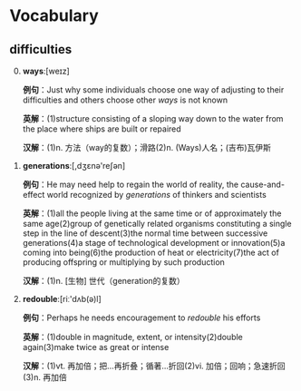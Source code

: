 # Vocabulary

## difficulties

0. **ways**:[weɪz]

    **例句**：Just why some individuals choose one way of adjusting to their difficulties and others choose other *ways* is not known

    **英解**：(1)structure consisting of a sloping way down to the water from the place where ships are built or repaired

    **汉解**：(1)n. 方法（way的复数）；滑路(2)n. (Ways)人名；(吉布)瓦伊斯

1. **generations**:[,dʒɛnə'reʃən]

    **例句**：He may need help to regain the world of reality, the cause-and-effect world recognized by *generations* of thinkers and scientists

    **英解**：(1)all the people living at the same time or of approximately the same age(2)group of genetically related organisms constituting a single step in the line of descent(3)the normal time between successive generations(4)a stage of technological development or innovation(5)a coming into being(6)the production of heat or electricity(7)the act of producing offspring or multiplying by such production

    **汉解**：(1)n. [生物] 世代（generation的复数）

2. **redouble**:[riː'dʌb(ə)l]

    **例句**：Perhaps he needs encouragement to *redouble* his efforts

    **英解**：(1)double in magnitude, extent, or intensity(2)double again(3)make twice as great or intense

    **汉解**：(1)vt. 再加倍；把…再折叠；循著…折回(2)vi. 加倍；回响；急速折回(3)n. 再加倍

